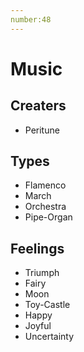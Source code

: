 ```yaml
---
number:48
---
```


# Music


## Creaters
* Peritune


## Types
* Flamenco
* March
* Orchestra
* Pipe-Organ

## Feelings
* Triumph
* Fairy
* Moon
* Toy-Castle
* Happy
* Joyful
* Uncertainty
